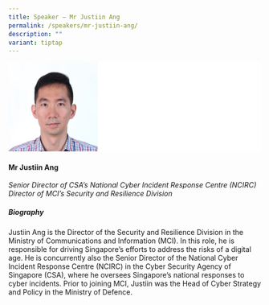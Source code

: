 ```yaml
---
title: Speaker – Mr Justiin Ang
permalink: /speakers/mr-justiin-ang/
description: ""
variant: tiptap
---
```

![](/images/2023%20Speakers/justiin%20ang.png)

#### **Mr Justiin Ang**

*Senior Director of CSA’s National Cyber Incident Response Centre (NCIRC)<br>Director of MCI’s Security and Resilience Division*

##### **Biography**
Justiin Ang is the Director of the Security and Resilience Division in the Ministry of Communications and Information (MCI). In this role, he is responsible for driving Singapore’s efforts to address the risks of a digital age. He is concurrently also the Senior Director of the National Cyber Incident Response Centre (NCIRC) in the Cyber Security Agency of Singapore (CSA), where he oversees Singapore’s national responses to cyber incidents. Prior to joining MCI, Justiin was the Head of Cyber Strategy and Policy in the Ministry of Defence.